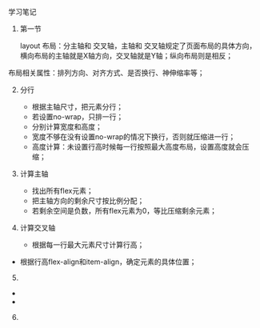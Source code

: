 学习笔记

1.  第一节

    layout 布局：分主轴和 交叉轴，主轴和 交叉轴规定了页面布局的具体方向，横向布局的主轴就是X轴方向，交叉轴就是Y轴；纵向布局则是相反；

    

   布局相关属性：排列方向、对齐方式、是否换行、神伸缩率等；



2. 分行
   + 根据主轴尺寸，把元素分行；
   + 若设置no-wrap，只排一行；
   + 分别计算宽度和高度；
   + 宽度不够在没有设置no-wrap的情况下换行，否则就压缩进一行；
   + 高度计算：未设置行高时候每一行按照最大高度布局，设置高度就会压缩；



3. 计算主轴
   + 找出所有flex元素；
   + 把主轴方向的剩余尺寸按比例分配；
   + 若剩余空间是负数，所有flex元素为0，等比压缩剩余元素；



4. 计算交叉轴

   + 根据每一行最大元素尺寸计算行高；
   
+ 根据行高flex-align和item-align，确定元素的具体位置；
   
      
   
     
   
5. 

   + 
   + 



6. 